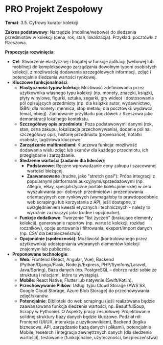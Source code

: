 # PRO Projekt Zespołowy

**Temat**: 3.5. Cyfrowy kurator kolekcji

**Zakres podstawowy**: Narzędzie (mobilne/webowe) do śledzenia przedmiotów w kolekcji (cena, rok, stan, lokalizacja). Przykład: pocztówki z Rzeszowa.

**Propozycja rozwinięcia**:

- **Cel**: Stworzenie elastycznej i bogatej w funkcje aplikacji (webowej lub mobilnej) do kompleksowego zarządzania dowolnym typem osobistych kolekcji, z możliwością dodawania szczegółowych informacji, zdjęć i potencjalnie śledzenia wartości rynkowej.
- **Kluczowe funkcjonalności**:
  - **Elastyczność typów kolekcji**: Możliwość zdefiniowania przez użytkownika własnego typu kolekcji (np. monety, znaczki, książki, płyty winylowe, figurki, sztuka, zegarki, gry wideo) i dostosowania pól opisujących przedmioty (np. dla książki: autor, wydawnictwo, ISBN; dla monety: mennica, stop metalu; dla pocztówki: wydawca, temat, obieg). Zachowanie przykładu pocztówek z Rzeszowa jako demonstracji lokalnego kontekstu.
  - **Szczegółowy opis przedmiotu**: Poza podstawowymi danymi (rok, stan, cena zakupu, lokalizacja przechowywania), dodanie pól na: szczegółowy opis, historię przedmiotu (provenance), notatki osobiste, tagi/słowa kluczowe.
  - **Zarządzanie multimediami**: Kluczowa funkcja: możliwość dodawania wielu zdjęć lub skanów dla każdego przedmiotu, ich przeglądanie i zarządzanie.
  - **Śledzenie wartości (zadanie dla liderów)**:
    - **Podstawowe**: Ręczne wprowadzanie ceny zakupu i szacowanej wartości bieżącej.
    - **Zaawansowane** (trudne, jako "stretch goal"): Próba integracji z popularnymi platformami aukcyjnymi/sprzedażowymi (np. Allegro, eBay, specjalistyczne portale kolekcjonerskie) w celu wyszukiwania po- dobnych przedmiotów i prezentowania orientacyjnych cen rynkowych (wymagałoby to prawdopodobnie web scrapingu lub korzystania z API, jeśli dostępne, z uwzględnieniem kwestii etycznych i technicznych - należy to wyraźnie zaznaczyć jako trudne i opcjonalne).
  - **Funkcje dodatkowe**: Tworzenie "list życzeń" (brakujące elementy kolekcji), generowanie raportów (np. wartość kolekcji, rozkład roczników), opcje sortowania i filtrowania, eksport/import danych (np. CSV dla bezpieczeństwa).
  - **Opcjonalnie (społeczność)**: Możliwość (kontrolowanego przez użytkownika) udostępniania wybranych elementów kolekcji znajomym lub publicznie.
- **Proponowane technologie**:
  - **Web**: Frontend (React, Angular, Vue), Backend (Python/Django/Flask, Node.js/Express, PHP/Symfony/Laravel, Java/Spring), Baza danych (np. PostgreSQL – dobrze radzi sobie ze strukturą i relacjami, które tu wystąpią).
  - **Mobile**: React Native, Flutter lub natywnie (Swift/Kotlin).
  - **Przechowywanie Plików**: Usługi typu Cloud Storage (AWS S3, Google Cloud Storage, Azure Blob Storage) do przechowywania zdjęć/skanów.
  - **Potencjalnie**: Biblioteki do web scrapingu (jeśli realizowana będzie zaawansowana funkcja śledzenia wartości, np. BeautifulSoup, Scrapy w Pythonie). O Aspekty pracy zespołowej: Projektowanie solidnej struktury bazy danych będzie kluczowe. Podział ról: Frontend (UI/UX, interakcja z użytkownikiem), Backend (logika biznesowa, API, zarządzanie bazą danych i plikami), potencjalnie Mobile, research i integracja zewnętrznych danych (dla śledzenia wartości), testowanie (funkcjonalne, użyteczności, bezpieczeństwa)
